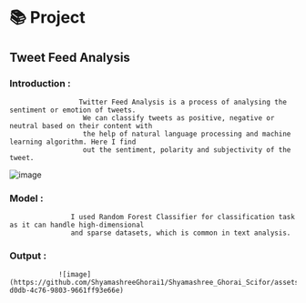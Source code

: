 # 📚 Project
 ## Tweet Feed Analysis
   ### Introduction : 
                     Twitter Feed Analysis is a process of analysing the sentiment or emotion of tweets.
                      We can classify tweets as positive, negative or neutral based on their content with
                      the help of natural language processing and machine learning algorithm. Here I find 
                      out the sentiment, polarity and subjectivity of the tweet.
                      
 ![image](https://github.com/ShyamashreeGhorai1/Shyamashree_Ghorai_Scifor/assets/131132617/cb53c400-d43e-43f9-94cd-120880914324)


   ### Model :
                   I used Random Forest Classifier for classification task as it can handle high-dimensional
                   and sparse datasets, which is common in text analysis.

 ### Output :      
                ![image](https://github.com/ShyamashreeGhorai1/Shyamashree_Ghorai_Scifor/assets/131132617/56a8c806-d0db-4c76-9803-9661ff93e66e)


                       
